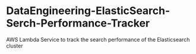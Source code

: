 # DataEngineering-ElasticSearch-Serch-Performance-Tracker
AWS Lambda Service to track the search performance of the Elasticsearch cluster

